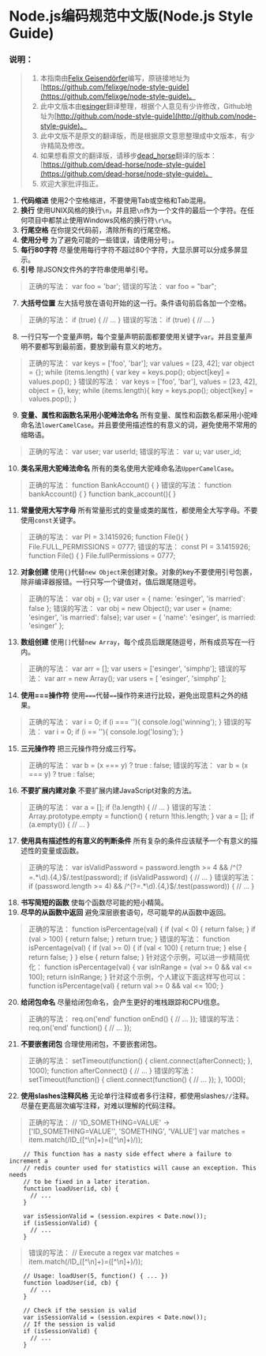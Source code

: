 # Node.js编码规范中文版(Node.js Style Guide)

### 说明： 
> 1. 本指南由[Felix Geisendörfer](http://felixge.de/)编写，原链接地址为[https://github.com/felixge/node-style-guide](https://github.com/felixge/node-style-guide)。
> 2. 此中文版本由[esinger](http://weibo.com/esinger)翻译整理，根据个人意见有少许修改，Github地址为[http://github.com/node-style-guide](http://github.com/node-style-guide)。
> 3. 此中文版不是原文的翻译版，而是根据原文意思整理成中文版本，有少许精简及修改。
> 4. 如果想看原文的翻译版，请移步[dead_horse](http://deadhorse.me/)翻译的版本：[https://github.com/dead-horse/node-style-guide](https://github.com/dead-horse/node-style-guide)。
> 4. 欢迎大家批评指正。

1. **代码缩进** 使用2个空格缩进，不要使用Tab或空格和Tab混用。
2. **换行** 使用UNIX风格的换行`\n`，并且把`\n`作为一个文件的最后一个字符。在任何项目中都禁止使用Windows风格的换行符`\r\n`。
3. **行尾空格** 在你提交代码前，清除所有的行尾空格。
4. **使用分号** 为了避免可能的一些错误，请使用分号`;`。
5. **每行80字符** 尽量使用每行字符不超过80个字符，大显示屏可以分成多屏显示。
6. **引号** 除JSON文件外的字符串使用单引号。
> 正确的写法：
        var foo = 'bar';
> 错误的写法：
        var foo = "bar";
7. **大括号位置** 左大括号放在语句开始的这一行。条件语句前后各加一个空格。
> 正确的写法：
        if (true) {
            // ...
        }
> 错误的写法：
        if (true)
        {
            // ...
        }
8. 一行只写一个变量声明，每个变量声明前面都要使用关键字`var`。并且变量声明不要都写到最前面，要放到最有意义的地方。
> 正确的写法：
        var keys = ['foo', 'bar'];
        var values = [23, 42];
        var object = {};
        while (items.length) {
            var key = keys.pop();
            object[key] = values.pop();
        }
> 错误的写法：
        var keys = ['foo', 'bar'],
            values = [23, 42],
            object = {},
            key;
            while (items.length){
                key = keys.pop();
                object[key] = values.pop();
            }
9. **变量、属性和函数名采用小驼峰法命名** 所有变量、属性和函数名都采用小驼峰命名法`lowerCamelCase`。并且要使用描述性的有意义的词，避免使用不常用的缩略语。
> 正确的写法：
        var user;
        var userId;
> 错误的写法：
        var u;
        var user_id;
10. **类名采用大驼峰法命名** 所有的类名使用大驼峰命名法`UpperCamelCase`。
> 正确的写法：
        function BankAccount() {
        }
> 错误的写法：
        function bankAccount() {
        }
        function bank_account(){
        }
11. **常量使用大写字母** 所有常量形式的变量或类的属性，都使用全大写字母。不要使用`const`关键字。
> 正确的写法：
        var PI = 3.1415926;
        function File(){
        }
        File.FULL_PERMISSIONS = 0777;
> 错误的写法：
        const PI = 3.1415926;
        function File() {
        }
        File.fullPermissions = 0777;
12. **对象创建** 使用`{}`代替`new Object`来创建对象。对象的key不要使用引号包裹，除非编译器报错。一行只写一个键值对，值后跟尾随逗号。
> 正确的写法：
        var obj = {};
        var user = {
            name: 'esinger',
            'is married': false
        };
> 错误的写法：
        var obj = new Object();
        var user = {name: 'esinger', 'is married': false};
        var user = {
            'name': 'esinger',
            is married: 'esinger'
        };
13. **数组创建** 使用`[]`代替`new Array`，每个成员后跟尾随逗号，所有成员写在一行内。
> 正确的写法：
        var arr = [];
        var users = ['esinger', 'simphp'];
> 错误的写法：
        var arr = new Array();
        var users = [
            'esinger',
            'simphp'
        ];
14. **使用===操作符** 使用`===`代替`==`操作符来进行比较，避免出现意料之外的结果。
> 正确的写法：
        var i = 0;
        if (i === ''){
            console.log('winning');
        }
> 错误的写法：
        var i = 0;
        if (i == ''){
            console.log('losing');
        }
15. **三元操作符** 把三元操作符分成三行写。
> 正确的写法：
        var b = (x === y)
            ? true
            : false;
> 错误的写法：
        var b = (x === y) ? true : false;
16. **不要扩展内建对象** 不要扩展内建JavaScript对象的方法。
> 正确的写法：
        var a = [];
        if (!a.length) {
            // ...
        }
> 错误的写法：
        Array.prototype.empty = function() {
            return !this.length;
        }
        var a = [];
        if (a.empty()) {
            // ...
        }
17. **使用具有描述性的有意义的判断条件** 所有复杂的条件应该赋予一个有意义的描述性的变量或函数。
> 正确的写法：
        var isValidPassword = password.length >= 4 && /^(?=.*\d).{4,}$/.test(password);
        if (isValidPassword) {
            // ...
        }
> 错误的写法：
        if (password.length >= 4) && /^(?=.*\d).{4,}$/.test(password)) {
            // ...
        }
18. **书写简短的函数** 使每个函数尽可能的短小精简。
19. **尽早的从函数中返回** 避免深层嵌套语句，尽可能早的从函数中返回。
> 正确的写法：
        function isPercentage(val) {
            if (val < 0) {
                return false;
            }
            if (val > 100) {
                return false;
            }
            return true;
        }
> 错误的写法：
        function isPercentage(val) {
            if (val >= 0) {
                if (val < 100) {
                    return true;
                } else {
                    return false;
                }
            } else {
                return false;
            }
> 针对这个示例，可以进一步精简优化：
        function isPercentage(val) {
            var isInRange = (val >= 0 && val <= 100);
            return isInRange;
        }
> 针对这个示例，个人建议下面这样写也可以：
        function isPercentage(val) {
            return val >= 0 && val <= 100;
        }
20. **给闭包命名** 尽量给闭包命名，会产生更好的堆栈跟踪和CPU信息。
> 正确的写法：
        req.on('end' function onEnd() {
            // ...
        });
> 错误的写法：
        req.on('end' function() {
            // ...
        });
21. **不要嵌套闭包** 合理使用闭包，不要嵌套闭包。
> 正确的写法：
        setTimeout(function() {
            client.connect(afterConnect);
        }, 1000);
        function afterConnect() {
            // ...
        }
> 错误的写法：
        setTimeout(function() {
            client.connect(function() {
                // ...
            });
        }, 1000);
22. **使用slashes注释风格** 无论单行注释或者多行注释，都使用slashes`//`注释。尽量在更高层次编写注释，对难以理解的代码注释。
> 正确的写法：
        // 'ID_SOMETHING=VALUE' -> ['ID_SOMETHING=VALUE'', 'SOMETHING', 'VALUE']
        var matches = item.match(/ID_([^\n]+)=([^\n]+)/));

        // This function has a nasty side effect where a failure to increment a
        // redis counter used for statistics will cause an exception. This needs
        // to be fixed in a later iteration.
        function loadUser(id, cb) {
          // ...
        }
        
        var isSessionValid = (session.expires < Date.now());
        if (isSessionValid) {
          // ...
        }
> 错误的写法：
        // Execute a regex
        var matches = item.match(/ID_([^\n]+)=([^\n]+)/));
        
        // Usage: loadUser(5, function() { ... })
        function loadUser(id, cb) {
          // ...
        }
        
        // Check if the session is valid
        var isSessionValid = (session.expires < Date.now());
        // If the session is valid
        if (isSessionValid) {
          // ...
        }



